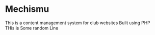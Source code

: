 # Mechismu
This is a content management system for club websites
Built using PHP
THis is Some random Line

